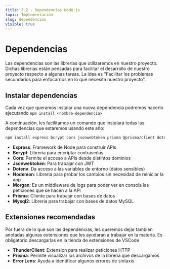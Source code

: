 ```yaml
---
title: 3.2 - Dependencias Node.js
topic: Implementación
slug: dependencias
visible: true
---
```


# Dependencias

Las dependencias son las librerías que utilizaremos en nuestro proyecto. Dichas librerias están pensadas para facilitar el desarrollo de nuestro proyecto respecto a algunas tareas. La idea es "Facilitar los problemas secundarios para enfocarnos en lo que necesita nuestro proyecto".

## Instalar dependencias

Cada vez que queramos instalar una nueva dependencia podremos hacerlo ejecutando `npm install <nombre-dependencia>`

A continuación, les facilitamos un comando que instalará todas las dependencias que estaremos usando este año:
```bash
npm install express bcrypt cors jsonwebtoken prisma @prisma/client dotenv nodemon morgan mysql2 @vercel/node
```

* **Express**: Framework de Node para construir APIs
* **Bcrypt**: Librería para encriptar contraseñas
* **Cors**: Permite el acceso a APIs desde distintos dominios
* **Jsonwebtoken**: Para trabajar con JWT
* **Dotenv**: Da acceso a las variables de entorno (datos sensibles)
* **Nodemon**: Libreria para probar los cambios sin necesidad de reiniciar la app
* **Morgan**: Es un middleware de logs para poder ver en consola las peticiones que se hacen a la API
* **Prisma**: Cliente para trabajar con bases de datos
* **Mysql2**: Librería para trabajar con bases de datos MySQL

## Extensiones recomendadas

Por fuera de lo que son las dependencias, les queremos dejar también anotadas algunas extensiones que les ayudaran a trabajar en la materia. Es obligatorio descargarlas en la tienda de extensiones de VSCode

- **ThunderClient**: Extension para realizar peticiones HTTP
- **Prisma**: Permite visualizar los archivos de la librería que descargamos
- **Error Lens**: Ayuda a identificar algunos errores de sintaxis
